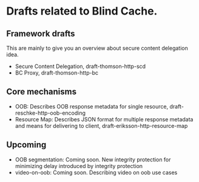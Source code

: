 # Drafts related to Blind Cache.

## Framework drafts

This are mainly to give you an overview about secure content delegation idea.

* Secure Content Delegation, draft-thomson-http-scd
* BC Proxy, draft-thomson-http-bc

## Core mechanisms

* OOB: Describes OOB response metadata for single resource, draft-reschke-http-oob-encoding
* Resource Map: Describes JSON format for multiple response metadata and means for delivering to client, draft-eriksson-http-resource-map

## Upcoming

* OOB segmentation: Coming soon. New íntegrity protection for minimizing delay introduced by integrity protection
* video-on-oob: Coming soon. Describing video on oob use cases
